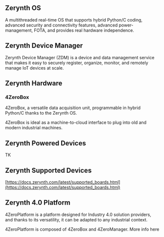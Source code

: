 ## **Zerynth OS**

A multithreaded real-time OS that supports hybrid Python/C coding, advanced security and connectivity features, advanced power-management, FOTA, and provides real hardware independence.

## **Zerynth Device Manager**

Zerynth Device Manager (ZDM) is a device and data management service that makes it easy to securely register, organize, monitor, and remotely manage IoT devices at scale.

## **Zerynth Hardware**

### **4ZeroBox**

4ZeroBox, a versatile data acquisition unit, programmable in hybrid Python/C thanks to the Zerynth OS.

4ZeroBox is ideal as a machine-to-cloud interface to plug into old and modern industrial machines.

  

## **Zerynth Powered Devices**

TK

  

## **Zerynth Supported Devices**

[https://docs.zerynth.com/latest/supported_boards.html](https://docs.zerynth.com/latest/supported_boards.html)

  

## **Zerynth 4.0 Platform**

4ZeroPlatform is a platform designed for Industry 4.0 solution providers, and thanks to its versatility, it can be adapted to any industrial context.

4ZeroPlatform is composed of 4ZeroBox and 4ZeroManager. More info here
<!--stackedit_data:
eyJoaXN0b3J5IjpbLTE3MTk2NTM4OTcsODg5NzQyOTAzLDczMD
k5ODExNl19
-->